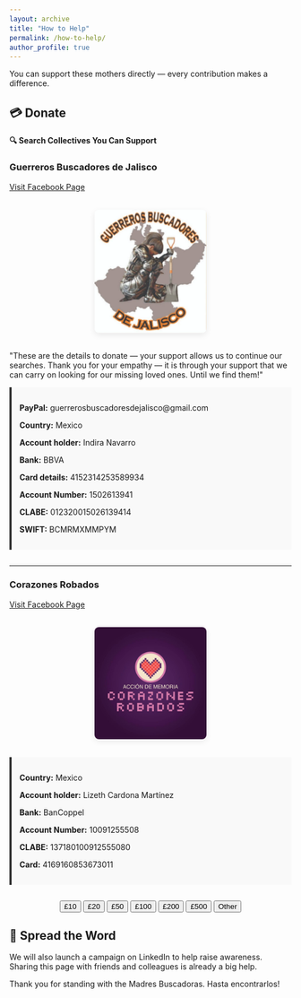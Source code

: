 ```yaml
---
layout: archive
title: "How to Help"
permalink: /how-to-help/
author_profile: true
---
```


You can support these mothers directly — every contribution makes a difference.

<div 
  <img src="images/mothers walking.gif" alt="Mothers GIF" class="xlarge">
</div>

## 💳 Donate

#### 🔍 Search Collectives You Can Support

### Guerreros Buscadores de Jalisco  
[Visit Facebook Page](https://www.facebook.com/profile.php?id=61555458753120)

<style>
  .side-by-side-images {
    display: flex;
    flex-wrap: wrap;
    justify-content: center;
    gap: 20px;
    margin: 2rem 0;
  }

  .side-by-side-images img {
    height: auto;
    border-radius: 8px;
    box-shadow: 0 4px 12px rgba(0, 0, 0, 0.08);
    transition: transform 0.3s ease;
  }

  .side-by-side-images img:hover {
    transform: scale(1.02);
  }

  .img-left {
    width: 200px;
  }

  .img-right {
    width: 330px;
  }

  @media (max-width: 700px) {
    .img-left, .img-right {
      width: 100%;
    }
  }
</style>

<div class="side-by-side-images">
  <img class="img-left" src="https://github.com/FOUND-project/found-project.github.io/blob/master/images/Final%20Guerreros%20Buscadores.png?raw=true" alt="Guerreros Buscadores de Jalisco - Mother's Search Group">
</div>

"These are the details to donate — your support allows us to continue our searches. Thank you for your empathy — it is through your support that we can carry on looking for our missing loved ones. Until we find them!" 

<div style="background-color: #f9f9f9; padding: 1em; border-left: 4px solid #333; margin-bottom: 2em;">
    <p><strong>PayPal:</strong> guerrerosbuscadoresdejalisco@gmail.com </p>
  <p><strong>Country:</strong> Mexico</p>
  <p><strong>Account holder:</strong> Indira Navarro</p>
  <p><strong>Bank:</strong> BBVA</p>
  <p><strong>Card details:</strong> 4152314253589934</p>
  <p><strong>Account Number:</strong> 1502613941</p>
  <p><strong>CLABE:</strong> 012320015026139414</p>
  <p><strong>SWIFT:</strong> BCMRMXMMPYM</p>
</div>

---

### Corazones Robados  
[Visit Facebook Page](https://www.facebook.com/profile.php?id=61550050887715)

<div class="side-by-side-images">
  <img class="img-left" src="https://github.com/FOUND-project/found-project.github.io/blob/master/images/Corazones%20Robados.jpg?raw=true" alt="Corazones Robados - Mother's Search Group">
</div>

<div style="background-color: #f9f9f9; padding: 1em; border-left: 4px solid #333; margin-bottom: 2em;">
  <p><strong>Country:</strong> Mexico</p>
  <p><strong>Account holder:</strong> Lizeth Cardona Martínez</p>
  <p><strong>Bank:</strong> BanCoppel</p>
  <p><strong>Account Number:</strong> 10091255508</p>
  <p><strong>CLABE:</strong> 137180100912555080</p>
  <p><strong>Card:</strong> 4169160853673011</p>
</div>

<div style="text-align: center; margin-bottom: 2em;">
  <button onclick="selectAmount(10)">£10</button>
  <button onclick="selectAmount(20)">£20</button>
  <button onclick="selectAmount(50)">£50</button>
  <button onclick="selectAmount(100)">£100</button>
  <button onclick="selectAmount(200)">£200</button>
  <button onclick="selectAmount(500)">£500</button>
  <button onclick="selectAmount('other')">Other</button>
</div>

<div id="donation-confirmation" style="display:none; text-align:center; margin-bottom:2em;">
  <p><strong>You selected: <span id="donation-amount"></span></strong></p>
  <p>Please use the bank details above to make your contribution.</p>
</div>

<script>
  function selectAmount(value) {
    document.getElementById("donation-confirmation").style.display = "block";
    document.getElementById("donation-amount").innerText = 
      (value === 'other') ? "Other amount" : "£" + value;
  }
</script>

## 📣 Spread the Word

We will also launch a campaign on LinkedIn to help raise awareness. Sharing this page with friends and colleagues is already a big help.

Thank you for standing with the Madres Buscadoras. Hasta encontrarlos!
